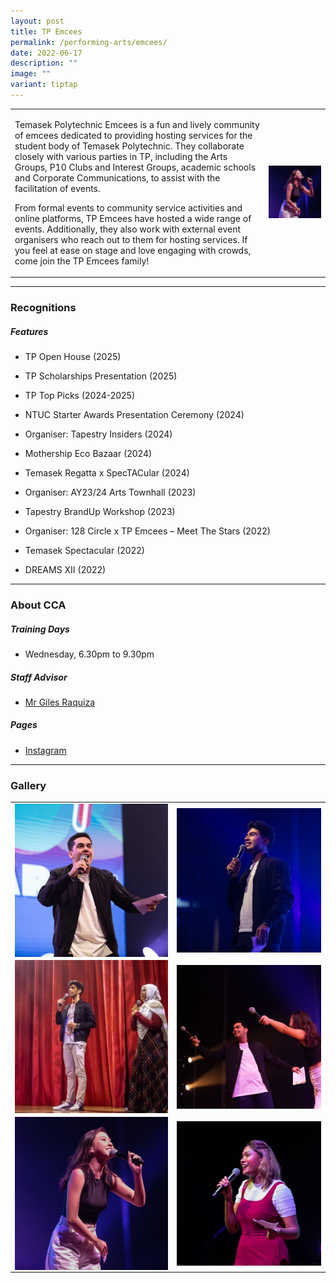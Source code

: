```yaml
---
layout: post
title: TP Emcees
permalink: /performing-arts/emcees/
date: 2022-06-17
description: ""
image: ""
variant: tiptap
---
```

<table style="minWidth: 50px">
<colgroup>
<col>
<col>
</colgroup>
<tbody>
<tr>
<td rowspan="1" colspan="1">
<p>Temasek Polytechnic Emcees is a fun and lively community of emcees dedicated
to providing hosting services for the student body of Temasek Polytechnic.
They collaborate closely with various parties in TP, including the Arts
Groups, P10 Clubs and Interest Groups, academic schools and Corporate Communications,
to assist with the facilitation of events.</p>
<p></p>
<p>From formal events to community service activities and online platforms,
TP Emcees have hosted a wide range of events. Additionally, they also work
with external event organisers who reach out to them for hosting services.
If you feel at ease on stage and love engaging with crowds, come join the
TP Emcees family!</p>
</td>
<td rowspan="1" colspan="1">
<div class="isomer-image-wrapper">
<img style="width: 100%" height="auto" width="100%" alt="" src="/images/Arts/Emcees/Emcees_pic_5.jpg">
</div>
</td>
</tr>
</tbody>
</table>
<hr>
<h3>Recognitions</h3>
<h5>Features</h5>
<ul data-tight="true" class="tight">
<li>
<p>TP Open House (2025)</p>
</li>
<li>
<p>TP Scholarships Presentation (2025)</p>
</li>
<li>
<p>TP Top Picks (2024-2025)</p>
</li>
<li>
<p>NTUC Starter Awards Presentation Ceremony (2024)</p>
</li>
<li>
<p>Organiser: Tapestry Insiders (2024)</p>
</li>
<li>
<p>Mothership Eco Bazaar (2024)</p>
</li>
<li>
<p>Temasek Regatta x SpecTACular (2024)</p>
</li>
<li>
<p>Organiser: AY23/24 Arts Townhall (2023)</p>
</li>
<li>
<p>Tapestry BrandUp Workshop (2023)</p>
</li>
<li>
<p>Organiser: 128 Circle x TP Emcees – Meet The Stars (2022)</p>
</li>
<li>
<p>Temasek Spectacular (2022)</p>
</li>
<li>
<p>DREAMS XII (2022)</p>
<p></p>
</li>
</ul>
<hr>
<h3>About CCA</h3>
<h5>Training Days</h5>
<ul data-tight="true" class="tight">
<li>
<p>Wednesday, 6.30pm to 9.30pm</p>
</li>
</ul>
<h5>Staff Advisor</h5>
<ul data-tight="true" class="tight">
<li>
<p><a href="mailto:Giles_RAQUIZA@tp.edu.sg" rel="noopener noreferrer nofollow" target="_blank">Mr Giles Raquiza</a>
<br>
</p>
</li>
</ul>
<h5>Pages</h5>
<ul data-tight="true" class="tight">
<li>
<p><a href="https://www.instagram.com/tpemcees" rel="noopener noreferrer nofollow" target="_blank">Instagram</a>
</p>
</li>
</ul>
<hr>
<h3>Gallery</h3>
<table style="minWidth: 50px">
<colgroup>
<col>
<col>
</colgroup>
<tbody>
<tr>
<td rowspan="1" colspan="1">
<div class="isomer-image-wrapper">
<img style="display:block;margin-left:auto;margin-right:auto;" height="auto" width="100%" alt="Emcees" src="/images/Arts/Emcees/Emcees_pic_1-v2.jpg">
</div>
</td>
<td rowspan="1" colspan="1">
<div class="isomer-image-wrapper">
<img style="display:block;margin-left:auto;margin-right:auto;" height="auto" width="100%" alt="Emcees" src="/images/Arts/Emcees/Emcees_pic_2-v2.jpg">
</div>
</td>
</tr>
<tr>
<td rowspan="1" colspan="1">
<div class="isomer-image-wrapper">
<img style="display:block;margin-left:auto;margin-right:auto;" height="auto" width="100%" alt="Emcees" src="/images/Arts/Emcees/Emcees_pic_3.jpg">
</div>
</td>
<td rowspan="1" colspan="1">
<div class="isomer-image-wrapper">
<img style="display:block;margin-left:auto;margin-right:auto;" height="auto" width="100%" alt="Emcees" src="/images/Arts/Emcees/Emcees_pic_4.jpg">
</div>
</td>
</tr>
<tr>
<td rowspan="1" colspan="1">
<div class="isomer-image-wrapper">
<img style="display:block;margin-left:auto;margin-right:auto;" height="auto" width="100%" alt="Emcees" src="/images/Arts/Emcees/Emcees_pic_5.jpg">
</div>
</td>
<td rowspan="1" colspan="1">
<div class="isomer-image-wrapper">
<img style="display:block;margin-left:auto;margin-right:auto;" height="auto" width="100%" alt="Emcees" src="/images/Arts/Emcees/Emcees_pic_6.jpg">
</div>
</td>
</tr>
</tbody>
</table>
<p></p>
